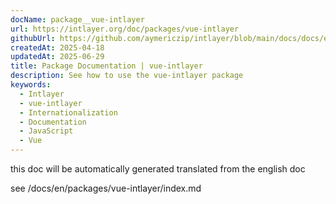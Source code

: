 ```yaml
---
docName: package__vue-intlayer
url: https://intlayer.org/doc/packages/vue-intlayer
githubUrl: https://github.com/aymericzip/intlayer/blob/main/docs/docs/en/packages/vue-intlayer/index.md
createdAt: 2025-04-18
updatedAt: 2025-06-29
title: Package Documentation | vue-intlayer
description: See how to use the vue-intlayer package
keywords:
  - Intlayer
  - vue-intlayer
  - Internationalization
  - Documentation
  - JavaScript
  - Vue
---
```


this doc will be automatically generated translated from the english doc

see /docs/en/packages/vue-intlayer/index.md
